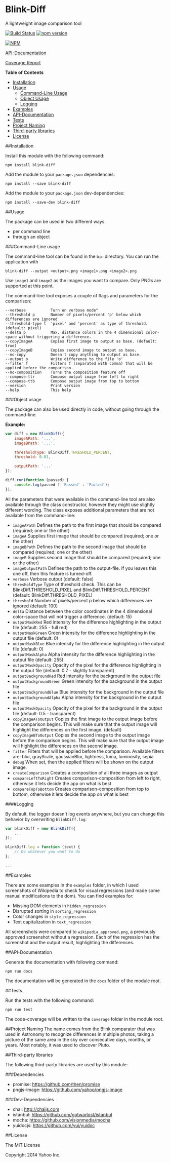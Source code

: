 Blink-Diff
==========

A lightweight image comparison tool

[![Build Status](https://secure.travis-ci.org/yahoo/blink-diff.png)](http://travis-ci.org/yahoo/blink-diff)
[![npm version](https://badge.fury.io/js/blink-diff.svg)](http://badge.fury.io/js/blink-diff)

[![NPM](https://nodei.co/npm/blink-diff.png?downloads=true)](https://nodei.co/npm/blink-diff/)


[API-Documentation](http://yahoo.github.io/blink-diff/docs/)

[Coverage Report](http://yahoo.github.io/blink-diff/coverage/lcov-report/)


**Table of Contents**
* [Installation](#installation)
* [Usage](#usage)
    * [Command-Line Usage](#command-line-usage)
    * [Object Usage](#object-usage)
    * [Logging](#logging)
* [Examples](#examples)
* [API-Documentation](#api-documentation)
* [Tests](#tests)
* [Project Naming](#project-naming)
* [Third-party libraries](#third-party-libraries)
* [License](#license)


##Installation

Install this module with the following command:
```shell
npm install blink-diff
```

Add the module to your ```package.json``` dependencies:
```shell
npm install --save blink-diff
```
Add the module to your ```package.json``` dev-dependencies:
```shell
npm install --save-dev blink-diff
```

##Usage

The package can be used in two different ways:
 * per command line
 * through an object

###Command-Line usage

The command-line tool can be found in the ```bin``` directory. You can run the application with

```shell
blink-diff --output <output>.png <image1>.png <image2>.png
```
Use ```image1``` and ```image2``` as the images you want to compare.
Only PNGs are supported at this point.


The command-line tool exposes a couple of flags and parameters for the comparison:
```shell
--verbose           Turn on verbose mode"
--threshold p       Number of pixels/percent 'p' below which differences are ignored
--threshold-type t  'pixel' and 'percent' as type of threshold. (default: pixel)
--delta p           Max. distance colors in the 4 dimensional color-space without triggering a difference.
--copyImageA        Copies first image to output as base. (default: true)
--copyImageB        Copies second image to output as base.
--no-copy           Doesn't copy anything to output as base.
--output o          Write difference to the file 'o'
--filter f          Filters f (separated with comma) that will be applied before the comparison.
--no-composition    Turns the composition feature off
--compose-ltr       Compose output image from left to right
--compose-ttb       Compose output image from top to bottom
--version           Print version
--help              This help
```


###Object usage

The package can also be used directly in code, without going through the command-line.

**Example:**
```javascript
var diff = new BlinkDiff({
    imageAPath: '...',
    imageBPath: '...',

    thresholdType: BlinkDiff.THRESHOLD_PERCENT,
    threshold: 0.01,

    outputPath: '...'
});

diff.run(function (passed) {
    console.log(passed ? 'Passed' : 'Failed');
});
```

All the parameters that were available in the command-line tool are also available through the class constructor, however they might use slightly different wording. The class exposes additional parameters that are not available from the command-line:
* ```imageAPath``` Defines the path to the first image that should be compared (required; one or the other)
* ```imageA``` Supplies first image that should be compared (required; one or the other)
* ```imageBPath``` Defines the path to the second image that should be compared (required; one or the other)
* ```imageB``` Supplies second image that should be compared (required; one or the other)
* ```imageOutputPath``` Defines the path to the output-file. If you leaves this one off, then this feature is turned-off.
* ```verbose``` Verbose output (default: false)
* ```thresholdType``` Type of threshold check. This can be BlinkDiff.THRESHOLD_PIXEL and BlinkDiff.THRESHOLD_PERCENT (default: BlinkDiff.THRESHOLD_PIXEL)
* ```threshold``` Number of pixels/percent p below which differences are ignored (default: 100)
* ```delta``` Distance between the color coordinates in the 4 dimensional color-space that will not trigger a difference. (default: 15)
* ```outputMaskRed``` Red intensity for the difference highlighting in the output file (default: 255 - full red)
* ```outputMaskGreen``` Green intensity for the difference highlighting in the output file (default: 0)
* ```outputMaskBlue``` Blue intensity for the difference highlighting in the output file (default: 0)
* ```outputMaskAlpha``` Alpha intensity for the difference highlighting in the output file (default: 255)
* ```outputMaskOpacity``` Opacity of the pixel for the difference highlighting in the output file (default: 0.7 - slightly transparent)
* ```outputBackgroundRed``` Red intensity for the background in the output file
* ```outputBackgroundGreen``` Green intensity for the background in the output file
* ```outputBackgroundBlue``` Blue intensity for the background in the output file
* ```outputBackgroundAlpha``` Alpha intensity for the background in the output file
* ```outputMaskOpacity``` Opacity of the pixel for the background in the output file (default: 0.5 - transparent)
* ```copyImageAToOutput``` Copies the first image to the output image before the comparison begins. This will make sure that the output image will highlight the differences on the first image. (default)
* ```copyImageBToOutput``` Copies the second image to the output image before the comparison begins. This will make sure that the output image will highlight the differences on the second image.
* ```filter``` Filters that will be applied before the comparison. Available filters are: blur, grayScale, gaussianBlur, lightness, luma, luminosity, sepia
* ```debug``` When set, then the applied filters will be shown on the output image.
* ```createComparison``` Creates a composition of all three images as output
* ```compareLeftToRight``` Creates comparison-composition from left to right, otherwise it lets decide the app on what is best
* ```compareTopToBottom``` Creates comparison-composition from top to bottom, otherwise it lets decide the app on what is best


####Logging

By default, the logger doesn't log events anywhere, but you can change this behavior by overwriting ```blinkDiff.log```:

```javascript
var blinkDiff = new BlinkDiff({
    ...
});

blinkDiff.log = function (text) {
    // Do whatever you want to do
};

...
```


##Examples

There are some examples in the ```examples``` folder, in which I used screenshots of Wikipedia to check for visual regressions (and made some manual modifications to the dom).
You can find examples for:
* Missing DOM elements in ```hidden_regression```
* Disrupted sorting in ```sorting_regression```
* Color changes in ```style_regression```
* Text capitalization in ```text_regression```

All screenshots were compared to ```wikipedia_approved.png```, a previously approved screenshot without a regression.
Each of the regression has the screenshot and the output result, highlighting the differences.

##API-Documentation

Generate the documentation with following command:
```shell
npm run docs
```
The documentation will be generated in the ```docs``` folder of the module root.

##Tests

Run the tests with the following command:
```shell
npm run test
```
The code-coverage will be written to the ```coverage``` folder in the module root.


##Project Naming
The name comes from the Blink comparator that was used in Astronomy to recognize differences in multiple photos, taking a picture of the same area in the sky over consecutive days, months, or years. Most notably, it was used to discover Pluto.

##Third-party libraries

The following third-party libraries are used by this module:

###Dependencies
* promise: https://github.com/then/promise
* pngjs-image: https://github.com/yahoo/pngjs-image

###Dev-Dependencies
* chai: http://chaijs.com
* istanbul: https://github.com/gotwarlost/istanbul
* mocha: https://github.com/visionmedia/mocha
* yuidocjs: https://github.com/yui/yuidoc

##License

The MIT License

Copyright 2014 Yahoo Inc.
